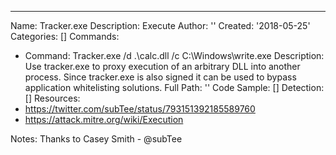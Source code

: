---
Name: Tracker.exe
Description: Execute
Author: ''
Created: '2018-05-25'
Categories: []
Commands:
  - Command: Tracker.exe /d .\calc.dll /c C:\Windows\write.exe
    Description: Use tracker.exe to proxy execution of an arbitrary DLL into another process. Since tracker.exe is also signed it can be used to bypass application whitelisting solutions.
Full Path: ''
Code Sample: []
Detection: []
Resources:
  - https://twitter.com/subTee/status/793151392185589760
  - https://attack.mitre.org/wiki/Execution

Notes: Thanks to Casey Smith - @subTee
